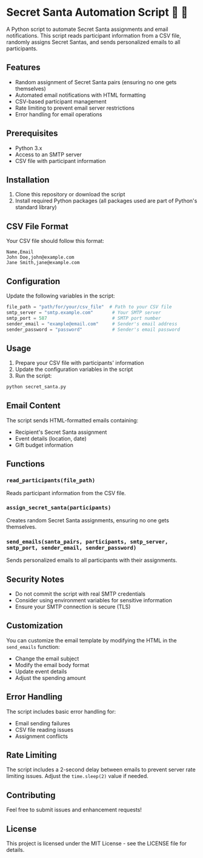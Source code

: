 # Secret Santa Automation Script 🎅 🎁

A Python script to automate Secret Santa assignments and email notifications. This script reads participant information from a CSV file, randomly assigns Secret Santas, and sends personalized emails to all participants.

## Features

- Random assignment of Secret Santa pairs (ensuring no one gets themselves)
- Automated email notifications with HTML formatting
- CSV-based participant management
- Rate limiting to prevent email server restrictions
- Error handling for email operations

## Prerequisites

- Python 3.x
- Access to an SMTP server
- CSV file with participant information

## Installation

1. Clone this repository or download the script
2. Install required Python packages (all packages used are part of Python's standard library)

## CSV File Format

Your CSV file should follow this format:

```csv
Name,Email
John Doe,john@example.com
Jane Smith,jane@example.com
```

## Configuration

Update the following variables in the script:

```python
file_path = "path/for/your/csv_file"  # Path to your CSV file
smtp_server = "smtp.example.com"       # Your SMTP server
smtp_port = 587                        # SMTP port number
sender_email = "example@email.com"     # Sender's email address
sender_password = "password"           # Sender's email password
```

## Usage

1. Prepare your CSV file with participants' information
2. Update the configuration variables in the script
3. Run the script:

```bash
python secret_santa.py
```

## Email Content

The script sends HTML-formatted emails containing:
- Recipient's Secret Santa assignment
- Event details (location, date)
- Gift budget information

## Functions

### `read_participants(file_path)`
Reads participant information from the CSV file.

### `assign_secret_santa(participants)`
Creates random Secret Santa assignments, ensuring no one gets themselves.

### `send_emails(santa_pairs, participants, smtp_server, smtp_port, sender_email, sender_password)`
Sends personalized emails to all participants with their assignments.

## Security Notes

- Do not commit the script with real SMTP credentials
- Consider using environment variables for sensitive information
- Ensure your SMTP connection is secure (TLS)

## Customization

You can customize the email template by modifying the HTML in the `send_emails` function:
- Change the email subject
- Modify the email body format
- Update event details
- Adjust the spending amount

## Error Handling

The script includes basic error handling for:
- Email sending failures
- CSV file reading issues
- Assignment conflicts

## Rate Limiting

The script includes a 2-second delay between emails to prevent server rate limiting issues. Adjust the `time.sleep(2)` value if needed.

## Contributing

Feel free to submit issues and enhancement requests!

## License

This project is licensed under the MIT License - see the LICENSE file for details.
